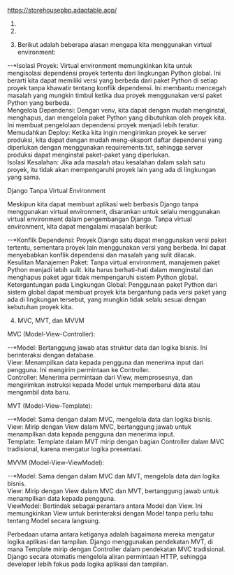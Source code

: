 https://storehousepbp.adaptable.app/

1.

2.

3. Berikut adalah beberapa alasan mengapa kita menggunakan virtual environment:

--*Isolasi Proyek: Virtual environment memungkinkan kita untuk mengisolasi dependensi proyek tertentu dari lingkungan Python global. Ini berarti kita dapat memiliki versi yang berbeda dari paket Python di setiap proyek tanpa khawatir tentang konflik dependensi. Ini membantu mencegah masalah yang mungkin timbul ketika dua proyek menggunakan versi paket Python yang berbeda.<br>
Mengelola Dependensi: Dengan venv, kita dapat dengan mudah menginstal, menghapus, dan mengelola paket Python yang dibutuhkan oleh proyek kita. Ini membuat pengelolaan dependensi proyek menjadi lebih teratur.<br>
Memudahkan Deploy: Ketika kita ingin mengirimkan proyek ke server produksi, kita dapat dengan mudah meng-eksport daftar dependensi yang diperlukan dengan menggunakan requirements.txt, sehingga server produksi dapat menginstal paket-paket yang diperlukan.<br>
Isolasi Kesalahan: Jika ada masalah atau kesalahan dalam salah satu proyek, itu tidak akan mempengaruhi proyek lain yang ada di lingkungan yang sama.

Django Tanpa Virtual Environment

Meskipun kita dapat membuat aplikasi web berbasis Django tanpa menggunakan virtual environment, disarankan untuk selalu menggunakan virtual environment dalam pengembangan Django. Tanpa virtual environment, kita dapat mengalami masalah berikut:

--*Konflik Dependensi: Proyek Django satu dapat menggunakan versi paket tertentu, sementara proyek lain menggunakan versi yang berbeda. Ini dapat menyebabkan konflik dependensi dan masalah yang sulit dilacak.<br>
Kesulitan Manajemen Paket: Tanpa virtual environment, manajemen paket Python menjadi lebih sulit. kita harus berhati-hati dalam menginstal dan menghapus paket agar tidak mempengaruhi sistem Python global.<br>
Ketergantungan pada Lingkungan Global: Penggunaan paket Python dari sistem global dapat membuat proyek kita bergantung pada versi paket yang ada di lingkungan tersebut, yang mungkin tidak selalu sesuai dengan kebutuhan proyek kita.

4. MVC, MVT, dan MVVM

MVC (Model-View-Controller):

--*Model: Bertanggung jawab atas struktur data dan logika bisnis. Ini berinteraksi dengan database.<br>
View: Menampilkan data kepada pengguna dan menerima input dari pengguna. Ini mengirim permintaan ke Controller.<br>
Controller: Menerima permintaan dari View, memprosesnya, dan mengirimkan instruksi kepada Model untuk memperbarui data atau mengambil data baru.

MVT (Model-View-Template):

--*Model: Sama dengan dalam MVC, mengelola data dan logika bisnis.<br>
View: Mirip dengan View dalam MVC, bertanggung jawab untuk menampilkan data kepada pengguna dan menerima input.<br>
Template: Template dalam MVT mirip dengan bagian Controller dalam MVC tradisional, karena mengatur logika presentasi.

MVVM (Model-View-ViewModel):

--*Model: Sama dengan dalam MVC dan MVT, mengelola data dan logika bisnis.<br>
View: Mirip dengan View dalam MVC dan MVT, bertanggung jawab untuk menampilkan data kepada pengguna.<br>
ViewModel: Bertindak sebagai perantara antara Model dan View. Ini memungkinkan View untuk berinteraksi dengan Model tanpa perlu tahu tentang Model secara langsung.

Perbedaan utama antara ketiganya adalah bagaimana mereka mengatur logika aplikasi dan tampilan. Django menggunakan pendekatan MVT, di mana Template mirip dengan Controller dalam pendekatan MVC tradisional. Django secara otomatis mengelola aliran permintaan HTTP, sehingga developer lebih fokus pada logika aplikasi dan tampilan.
